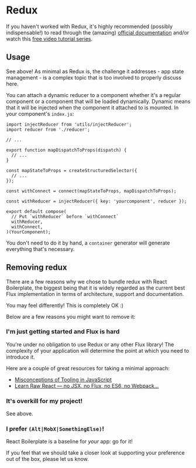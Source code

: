 # Redux

If you haven't worked with Redux, it's highly recommended (possibly indispensable!)
to read through the (amazing) [official documentation](http://redux.js.org)
and/or watch this [free video tutorial series](https://egghead.io/series/getting-started-with-redux).

## Usage

See above! As minimal as Redux is, the challenge it addresses - app state
management - is a complex topic that is too involved to properly discuss here.

You can attach a dynamic reducer to a component whether it's a regular component
or a component that will be loaded dynamically. Dynamic means that it will be 
injected when the component it attached to is mounted. In your component's `index.js`:

```JS
import injectReducer from 'utils/injectReducer';
import reducer from './reducer';

// ...

export function mapDispatchToProps(dispatch) {
  // ...
}

const mapStateToProps = createStructuredSelector({
  // ...
});

const withConnect = connect(mapStateToProps, mapDispatchToProps);

const withReducer = injectReducer({ key: 'yourcomponent', reducer });

export default compose(
  // Put `withReducer` before `withConnect` 
  withReducer,
  withConnect,
)(YourComponent);
```
You don't need to do it by hand, a `container` generator will generate everything
that's necessary. 

## Removing redux

There are a few reasons why we chose to bundle redux with React Boilerplate, the
biggest being that it is widely regarded as the current best Flux implementation
in terms of architecture, support and documentation.

You may feel differently! This is completely OK :)

Below are a few reasons you might want to remove it:

### I'm just getting started and Flux is hard

You're under no obligation to use Redux or any other Flux library! The complexity
of your application will determine the point at which you need to introduce it.

Here are a couple of great resources for taking a minimal approach:

- [Misconceptions of Tooling in JavaScript](http://javascriptplayground.com/blog/2016/02/the-react-webpack-tooling-problem)
- [Learn Raw React — no JSX, no Flux, no ES6, no Webpack…](http://jamesknelson.com/learn-raw-react-no-jsx-flux-es6-webpack/)

### It's overkill for my project!

See above.

### I prefer `(Alt|MobX|SomethingElse)`!

React Boilerplate is a baseline for _your_ app: go for it!

If you feel that we should take a closer look at supporting your preference
out of the box, please let us know.
